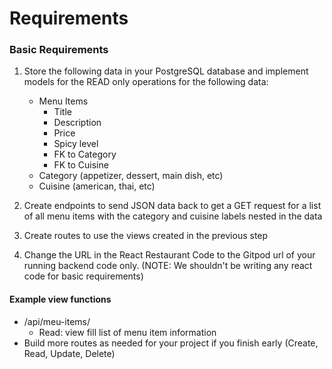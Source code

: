 # Requirements

### Basic Requirements

1. Store the following data in your PostgreSQL database and implement models for the READ only operations for the following data:
    - Menu Items
        - Title
        - Description
        - Price
        - Spicy level
        - FK to Category
        - FK to Cuisine
    - Category (appetizer, dessert, main dish, etc)
    - Cuisine (american, thai, etc)

2. Create endpoints to send JSON data back to get a GET request for a list of all menu items with the category and cuisine labels nested in the data

3. Create routes to use the views created in the previous step

4. Change the URL in the React Restaurant Code to the Gitpod url of your running backend code only. (NOTE: We shouldn't be writing any react code for basic requirements)

#### Example view functions

- /api/meu-items/
    - Read: view fill list of menu item information
- Build more routes as needed for your project if you finish early (Create, Read, Update, Delete)

